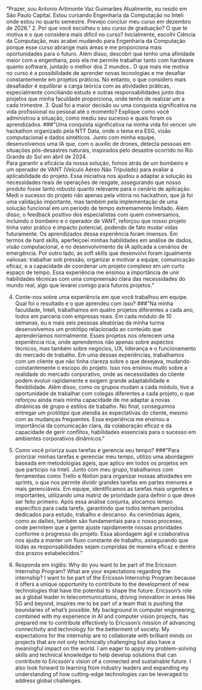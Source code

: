 “Prazer, sou Antonio Artimonte Vaz Guimarães Atualmente, eu resido em São Paulo Capital. Estou cursando Engenharia da Computação no Inteli onde estou no quarto semestre. Prevejo concluir meu curso em dezembro de 2026.”
2. Por que você escolheu o seu curso de graduação? O que te motiva e o que considera mais difícil no curso?
Inicialmente, escolhi Ciência da Computação, mas acabei mudando para Engenharia da Computação porque esse curso abrange mais áreas e me proporciona mais oportunidades para o futuro. Além disso, descobri que tenho uma afinidade maior com a engenharia, pois ela me permite trabalhar tanto com hardware quanto software, juntado  o melhor dos 2 mundos.. O que mais me motiva no curso é a possibilidade de aprender novas tecnologias e me desafiar constantemente em projetos práticos. No entanto, o que considero mais desafiador é equilibrar a carga teórica com as atividades práticas, especialmente conciliando estudo e outras responsabilidades junto dos projetos que minha faculdade proporciona, onde tenho de realizar um a cada trimestre.
3. Qual foi a maior decisão ou uma conquista significativa na vida profissional ou pessoal até o momento? Explique como você administrou a situação, como mediu seu sucesso e quais foram os aprendizados.
###"Uma conquista significativa na minha vida foi vencer um hackathon organizado pela NTT Data, onde o tema era ESG, visão computacional e dados sintéticos. Junto com minha equipe, desenvolvemos uma IA que, com o auxílio de drones, detecta pessoas em situações pós-desastres naturais, inspirados pelo desastre ocorrido no Rio Grande do Sul em abril de 2024.	
Para garantir a eficácia da nossa solução, fomos atrás de um bombeiro e um operador de VANT (Veículo Aéreo Não Tripulado) para avaliar a aplicabilidade do projeto. Essa iniciativa nos ajudou a adaptar a solução às necessidades reais de operações de resgate, assegurando que nosso produto fosse tanto robusto quanto relevante para o cenário de aplicação.
Medi o sucesso do projeto não apenas pela vitória no hackathon, que já foi uma validação importante, mas também pela implementação de uma solução funcional em um período de tempo extremamente limitado. Além disso, o feedback positivo dos especialistas com quem conversamos, incluindo o bombeiro e o operador de VANT, reforçou que nosso projeto tinha valor prático e impacto potencial, podendo de fato mudar vidas futuramente.
Os aprendizados dessa experiência foram imensos. Em termos de hard skills, aperfeiçoei minhas habilidades em análise de dados, visão computacional, e no desenvolvimento de IA aplicada a cenários de emergência. Por outro lado, as soft skills que desenvolvi foram igualmente valiosas: trabalhar sob pressão, organizar e motivar a equipe, comunicação eficaz, e a capacidade de coordenar um projeto complexo em um curto espaço de tempo. Essa experiência me ensinou a importância de unir habilidades técnicas com uma compreensão clara das necessidades do mundo real, algo que levarei comigo para futuros projetos."

4. Conte-nos sobre uma experiência em que você trabalhou em equipe. Qual foi o resultado e o que aprendeu com isso?
###"Na minha faculdade, Inteli, trabalhamos em quatro projetos diferentes a cada ano, todos em parceria com empresas reais. Em cada módulo de 10 semanas, eu e mais seis pessoas aleatórias da minha turma desenvolvemos um protótipo relacionado ao conteúdo que aprenderíamos normalmente. Esses projetos nos oferecem uma experiência rica, onde aprendemos não apenas sobre aspectos técnicos, mas também sobre negócios, UX, liderança e o funcionamento do mercado de trabalho.
Em uma dessas experiências, trabalhamos com um cliente que não tinha clareza sobre o que desejava, mudando constantemente o escopo do projeto. Isso nos ensinou muito sobre a realidade do mercado corporativo, onde as necessidades do cliente podem evoluir rapidamente e exigem grande adaptabilidade e flexibilidade. Além disso, como os grupos mudam a cada módulo, tive a oportunidade de trabalhar com colegas diferentes a cada projeto, o que reforçou ainda mais minha capacidade de me adaptar a novas dinâmicas de grupo e estilos de trabalho.
No final, conseguimos entregar um protótipo que atendia às expectativas do cliente, mesmo com as mudanças frequentes. Essa experiência me ensinou a importância da comunicação clara, da colaboração eficaz e da capacidade de gerir conflitos, habilidades essenciais para o sucesso em ambientes corporativos dinâmicos."

5. Como você prioriza suas tarefas e gerencia seu tempo?
###"Para priorizar minhas tarefas e gerenciar meu tempo, utilizo uma abordagem baseada em metodologias ágeis, que aplico em todos os projetos em que participo na Inteli. Junto com meu grupo, trabalhamos com ferramentas como Trello e Notion para organizar nossas atividades em sprints, o que nos permite dividir grandes tarefas em partes menores e mais gerenciáveis. Em equipe, identificamos as tarefas mais urgentes e importantes, utilizando uma matriz de prioridade para definir o que deve ser feito primeiro.
Após essa análise conjunta, alocamos tempo específico para cada tarefa, garantindo que todos tenham períodos dedicados para estudo, trabalho e descanso. As cerimônias ágeis, como as dailies, também são fundamentais para o nosso processo, onde permitem que a gente ajuste rapidamente nossas prioridades conforme o progresso do projeto. Essa abordagem ágil e colaborativa nos ajuda a manter um fluxo constante de trabalho, assegurando que todas as responsabilidades sejam cumpridas de maneira eficaz e dentro dos prazos estabelecidos."

6. Responda em inglês: Why do you want to be part of the Ericsson Internship Program? What are your expectations regarding the internship?
I want to be part of the Ericsson Internship Program because it offers a unique opportunity to contribute to the development of new technologies that have the potential to shape the future. Ericsson’s role as a global leader in telecommunications, driving innovation in areas like 5G and beyond, inspires me to be part of a team that is pushing the boundaries of what’s possible. My background in computer engineering, combined with my experience in AI and computer vision projects, has prepared me to contribute effectively to Ericsson’s mission of advancing connectivity and technology for the betterment of society.
My expectations for the internship are to collaborate with brilliant minds on projects that are not only technically challenging but also have a meaningful impact on the world. I am eager to apply my problem-solving skills and technical knowledge to help develop solutions that can contribute to Ericsson's vision of a connected and sustainable future. I also look forward to learning from industry leaders and expanding my understanding of how cutting-edge technologies can be leveraged to address global challenges.
